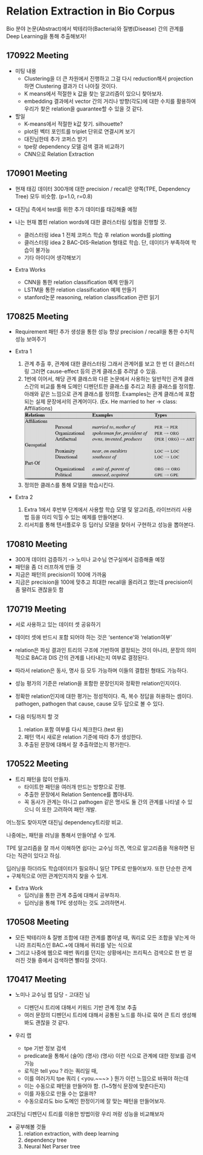 # Relation Extraction in Bio Corpus
Bio 분야 논문(Abstract)에서 박테리아(Bacteria)와 질병(Disease) 간의 관계를 Deep Learning을 통해 추출해보자!


## 170922 Meeting
* 미팅 내용
	* Clustering을 더 큰 차원에서 진행하고 그걸 다시 reduction해서 projection하면 Clustering 결과가 더 나아질 것이다.
	* K means에서 적절한 k 값을 찾는 알고리즘이 있으니 찾아보자.
	* embedding 결과에서 vector 간의 거리나 방향(각도)에 대한 수치를 활용하여 우리가 찾은 relation을 guarantee할 수 있을 것 같다.
* 할일
	* K-means에서 적절한 k값 찾기. silhouette?
	* plot된 벡터 포인트를 triplet 단위로 연결시켜 보기
	* 대진님한테 추가 코퍼스 받기
	* tpe랑 dependency 모델 검색 결과 비교하기
	* CNN으로 Relation Extraction


## 170901 Meeting
* 현재 태깅 데이터 300개에 대한 precision / recall은 양쪽(TPE, Dependency Tree) 모두 비슷함. (p=1.0, r=0.8)

* 대진님 측에서 test를 위한 추가 데이터를 태깅해줄 예정

* 나는 현재 뽑힌 relation words에 대한 클러스터링 실험을 진행할 것.
    * 클러스터링 idea 1
전체 코퍼스 학습 후 relation words를 plotting
    * 클러스터링 idea 2
BAC-DIS-Relation 형태로 학습.
단, 데이터가 부족하여 학습이 불가능
    * 기타 아이디어 생각해보기

* Extra Works
    * CNN을 통한 relation classification 예제 만들기
    * LSTM을 통한 relation classification 예제 만들기
    * stanford논문 reasoning, relation classification 관련 읽기


## 170825 Meeting
- Requirement
패턴 추가 생성을 통한 성능 향상
precision / recall을 통한 수치적 성능 보여주기

- Extra 1
	1. 관계 추출 후, 관계에 대한 클러스터링
	그래서 관계어를 보고 한 번 더 클러스터링
	그러면 cause-effect 등의 관계 클래스를 추려낼 수 있음.
	2. 1번에 이어서, 해당 관계 클래스와 다른 논문에서 사용하는 일반적인 관계 클래스간의 비교를 통해 도메인 디펜던트한 클래스를 추리고 최종 클래스를 정의함.
	아래와 같은 느낌으로 관계 클래스를 정의함. Examples는 관계 클래스에 포함되는 실제 문장에서의 관계어이다. (Ex. He married to her -> class: Affiliations)
	![image](/README_image/170825_relation_example.png)
	3. 정의한 클래스를 통해 모델을 학습시킨다.

- Extra 2
	1. Extra 1에서 후반부 단계에서 사용할 학습 모델 및 알고리즘, 라이브러리 사용법 등을 미리 익힐 수 있는 예제를 만들어본다.
	2. 리서치를 통해 텐서플로우 등 딥러닝 모델을 찾아서 구현하고 성능을 뽑아본다.


## 170810 Meeting
* 300개 데이터 검증하기 -> 노미나 교수님 연구실에서 검증해줄 예정
* 패턴을 좀 더 러프하게 만들 것
* 지금은 패턴의 precision이 100에 가까움
* 지금은 precision을 100에 맞추고 최대한 recall을 올리려고 했는데 precision이 좀 딸려도 괜찮을듯 함

## 170719 Meeting
* 서로 사용하고 있는 데이터 셋 공유하기
* 데이터 셋에 반드시 포함 되어야 하는 것은 ‘sentence'와 ‘relation여부’
* relation은 파싱 결과인 트리의 구조에 기반하여 결정되는 것이 아니라,
문장의 의미적으로 BAC과 DIS 간의 관계를 나타내는지 여부로 결정된다.
* 따라서 relation은 동사, 명사 등 모두 가능하며 이들의 결합된 형태도 가능하다.
* 성능 평가의 기준은 relation을 포함한 문장인지와 정확한 relation인지이다.
* 정확한 relation인지에 대한 평가는 정성적이다.
즉, 복수 정답을 허용하는 셈이다. pathogen, pathogen that cause, cause 모두 답으로 볼 수 있다.

* 다음 미팅까지 할 것
	1. relation 포함 여부를 다시 체크한다.(test 용)
	2. 패턴 역시 새로운 relation 기준에 따라 추가 생성한다.
	3. 추출된 문장에 대해서 잘 추출하였는지 평가한다.


## 170522 Meeting
* 트리 패턴을 많이 만들자.
	* 타이트한 패턴을 여러개 만드는 방향으로 진행.
	* 추출한 문장에서 Relation Sentence를 뽑아내자.
	* 꼭 동사가 관계는 아니고 pathogen 같은 명사도 둘 간의 관계를 나타낼 수 있으니 이 또한 고려하여 패턴 개발.

어느정도 찾아지면 대진님 dependency트리랑 비교.

나중에는, 패턴을 러닝을 통해서 만들어낼 수 있게.

TPE 알고리즘을 잘 까서 이해하면 쉽다는 교수님 의견, 역으로 알고리즘을 적용하면 된다는 직관이 있다고 하심.

딥러닝을 하더라도 학습데이터가 필요하니 일단 TPE로 만들어보자. 또한 단순한 관계 + 구체적으로 어떤 관계인지까지 찾을 수 있게.


* Extra Work
	* 딥러닝을 통한 관계 추출에 대해서 공부하자.
	* 딥러닝을 통해 TPE 생성하는 것도 고려하면서.


## 170508 Meeting
* 모든 박테리아 & 질병 조합에 대한 관계를 뽑아낼 때, 쿼리로 모든 조합을 넣는게 아니라 프리픽스인 BAC.+에 대해서 쿼리를 넣는 식으로
* 그리고 나중에 웹으로 매번 쿼리를 던지는 상황에서는 프리픽스 검색으로 한 번 걸러진 것들 중에서 검색하면 빨라질 것이다.


## 170417 Meeting
* 노미나 교수님 랩 담당 - 고대진 님
	* 디펜던시 트리에 대해서 키워드 기반 관계 정보 추출
	* 여러 문장의 디펜던시 트리에 대해서 공통된 노드를 하나로 묶어 큰 트리 생성해봐도 괜찮을 것 같다.

* 우리 랩
	* tpe 기반 정보 검색
	* predicate을 통해서 (술어) (명사) (명사) 이런 식으로 관계에 대한 정보를 검색 가능
	* 로직은 tell you ? 라는 쿼리일 때,
	* 이를 여러가지 tpe 쿼리 { <you.~~~> } 뭔가 이런 느낌으로 바꿔야 하는데
	* 이는 수동으로 패턴을 만들어야 함. (1~5형식 문장에 맞춘다든지)
	* 이를 자동으로 만들 수는 없을까?
	* 수동으로라도 bio 도메인 한정이기에 잘 맞는 패턴을 만들어보자.


고대진님 디펜던시 트리를 이용한 방법이랑 우리 꺼랑 성능을 비교해보자
	
	
* 공부해볼 것들
	1. relation extraction, with deep learning
	2. dependency tree
	3. Neural Net Parser tree